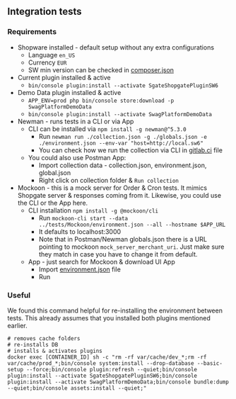 ## Integration tests

### Requirements

- Shopware installed - default setup without any extra configurations
    - Language `en_US`
    - Currency `EUR`
    - SW min version can be checked in [composer.json](../composer.json)
- Current plugin installed & active
    - `bin/console plugin:install --activate SgateShopgatePluginSW6`
- Demo Data plugin installed & active
    - `APP_ENV=prod php bin/console store:download -p SwagPlatformDemoData`
    - `bin/console plugin:install --activate SwagPlatformDemoData`
- Newman - runs tests in a CLI or via App
    - CLI can be installed via `npm install -g newman@^5.3.0`
        - Run `newman run ./collection.json -g ./globals.json -e ./environment.json --env-var "host=http://local.sw6"`
        - You can check how we run the collection via CLI in [gitlab.ci](../.gitlab-ci.yml) file
    - You could also use Postman App:
        - Import collection data - collection.json, environment.json, global.json
        - Right click on collection folder & `Run collection`
- Mockoon - this is a mock server for Order & Cron tests. It mimics Shopgate server & responses coming from it.
  Likewise, you could use the CLI or the App here.
    - CLI installation `npm install -g @mockoon/cli`
        - Run `mockoon-cli start --data ../tests/Mockoon/environment.json --all --hostname $APP_URL`
        - It defaults to localhost:3000
        - Note that in Postman/Newman globals.json there is a URL pointing to mockoon `mock_server_merchant_uri`. Just
          make sure they match in case you have to change it from default.
    - App - just search for Mockoon & download UI App
        - Import [environment.json](Mockoon/environment.json) file
        - Run

### Useful

We found this command helpful for re-installing the environment between tests. This already assumes that you installed
both plugins mentioned earlier.

```shell
# removes cache folders
# re-installs DB
# installs & activates plugins
docker exec [CONTAINER_ID] sh -c "rm -rf var/cache/dev_*;rm -rf var/cache/prod_*;bin/console system:install --drop-database --basic-setup --force;bin/console plugin:refresh --quiet;bin/console plugin:install --activate SgateShopgatePluginSW6;bin/console plugin:install --activate SwagPlatformDemoData;bin/console bundle:dump --quiet;bin/console assets:install --quiet;"
```
